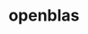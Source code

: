 ---
title: "openblas"
layout: cache
categories: [package, v0.23.0]
meta: {"versions": ["0.3.28"], "compilers": ["apple-clang@=15.0.0", "gcc@=11.1.0", "gcc@=11.4.0", "gcc@=12.3.0", "gcc@=13.2.0", "gcc@=7.3.1", "gcc@=7.5.0", "gcc@=9.4.0", "oneapi@=2024.2.1"], "oss": ["amzn2", "ubuntu18.04", "ubuntu20.04", "ubuntu22.04", "ubuntu24.04", "ventura"], "platforms": ["darwin", "linux"], "targets": ["aarch64", "neoverse_n1", "neoverse_v1", "neoverse_v2", "ppc64le", "x86_64_v3"], "stacks": ["aws-isc", "aws-isc-aarch64", "build_systems", "data-vis-sdk", "e4s", "e4s-neoverse-v2", "e4s-neoverse_v1", "e4s-oneapi", "e4s-power", "e4s-rocm-external", "ml-darwin-aarch64-mps", "ml-linux-aarch64-cpu", "ml-linux-aarch64-cuda", "ml-linux-x86_64-cpu", "ml-linux-x86_64-cuda", "ml-linux-x86_64-rocm", "radiuss", "radiuss-aws", "radiuss-aws-aarch64", "root", "tutorial"], "num_specs": 25, "num_specs_by_stack": {"root": 25, "ml-darwin-aarch64-mps": 1, "aws-isc-aarch64": 2, "radiuss-aws-aarch64": 2, "aws-isc": 1, "radiuss-aws": 1, "build_systems": 1, "radiuss": 1, "e4s-power": 2, "data-vis-sdk": 1, "e4s-neoverse_v1": 2, "e4s-neoverse-v2": 2, "e4s": 3, "e4s-rocm-external": 1, "tutorial": 4, "e4s-oneapi": 2, "ml-linux-aarch64-cuda": 1, "ml-linux-aarch64-cpu": 1, "ml-linux-x86_64-cpu": 1, "ml-linux-x86_64-cuda": 1, "ml-linux-x86_64-rocm": 1}}
spec_details: [{"hash": "gvd4lw4nwitc62npcv4erjgfifeczz3w", "compiler": "apple-clang@=15.0.0", "versions": ["0.3.28"], "os": "ventura", "platform": "darwin", "target": "aarch64", "variants": ["~bignuma", "build_system=makefile", "~consistent_fpcsr", "+dynamic_dispatch", "~fortran", "~ilp64", "+locking", "patches=d0b9276", "+pic", "+shared", "symbol_suffix=none", "threads=none"], "stacks": ["root", "ml-darwin-aarch64-mps"], "size": "-", "tarball": "https://binaries.spack.io/v0.23.0/build_cache/darwin-ventura-aarch64/apple-clang-15.0.0/openblas-0.3.28/darwin-ventura-aarch64-apple-clang-15.0.0-openblas-0.3.28-gvd4lw4nwitc62npcv4erjgfifeczz3w.spack"}, {"hash": "bseca4ccabn2fsyr4id7n2ypcu4giq7q", "compiler": "gcc@=7.3.1", "versions": ["0.3.28"], "os": "amzn2", "platform": "linux", "target": "aarch64", "variants": ["~bignuma", "build_system=makefile", "~consistent_fpcsr", "+dynamic_dispatch", "+fortran", "~ilp64", "+locking", "patches=d0b9276", "+pic", "+shared", "symbol_suffix=none", "threads=openmp"], "stacks": ["root", "aws-isc-aarch64"], "size": "-", "tarball": "https://binaries.spack.io/v0.23.0/build_cache/linux-amzn2-aarch64/gcc-7.3.1/openblas-0.3.28/linux-amzn2-aarch64-gcc-7.3.1-openblas-0.3.28-bseca4ccabn2fsyr4id7n2ypcu4giq7q.spack"}, {"hash": "tmavttrhqw2mddtz3p2wkm4jqdsjx3q7", "compiler": "gcc@=7.3.1", "versions": ["0.3.28"], "os": "amzn2", "platform": "linux", "target": "aarch64", "variants": ["~bignuma", "build_system=makefile", "~consistent_fpcsr", "+dynamic_dispatch", "+fortran", "~ilp64", "+locking", "patches=d0b9276", "+pic", "+shared", "symbol_suffix=none", "threads=none"], "stacks": ["root", "radiuss-aws-aarch64"], "size": "-", "tarball": "https://binaries.spack.io/v0.23.0/build_cache/linux-amzn2-aarch64/gcc-7.3.1/openblas-0.3.28/linux-amzn2-aarch64-gcc-7.3.1-openblas-0.3.28-tmavttrhqw2mddtz3p2wkm4jqdsjx3q7.spack"}, {"hash": "jrhedudl6itcfo4ssa3nwkn3hyixoo6k", "compiler": "gcc@=7.3.1", "versions": ["0.3.28"], "os": "amzn2", "platform": "linux", "target": "neoverse_n1", "variants": ["~bignuma", "build_system=makefile", "~consistent_fpcsr", "+dynamic_dispatch", "+fortran", "~ilp64", "+locking", "patches=d0b9276", "+pic", "+shared", "symbol_suffix=none", "threads=openmp"], "stacks": ["root", "aws-isc-aarch64"], "size": "-", "tarball": "https://binaries.spack.io/v0.23.0/build_cache/linux-amzn2-neoverse_n1/gcc-7.3.1/openblas-0.3.28/linux-amzn2-neoverse_n1-gcc-7.3.1-openblas-0.3.28-jrhedudl6itcfo4ssa3nwkn3hyixoo6k.spack"}, {"hash": "hp3kq5oicbimyd26ggmpxjcbyny6zsgc", "compiler": "gcc@=7.3.1", "versions": ["0.3.28"], "os": "amzn2", "platform": "linux", "target": "neoverse_n1", "variants": ["~bignuma", "build_system=makefile", "~consistent_fpcsr", "+dynamic_dispatch", "+fortran", "~ilp64", "+locking", "patches=d0b9276", "+pic", "+shared", "symbol_suffix=none", "threads=none"], "stacks": ["root", "radiuss-aws-aarch64"], "size": "-", "tarball": "https://binaries.spack.io/v0.23.0/build_cache/linux-amzn2-neoverse_n1/gcc-7.3.1/openblas-0.3.28/linux-amzn2-neoverse_n1-gcc-7.3.1-openblas-0.3.28-hp3kq5oicbimyd26ggmpxjcbyny6zsgc.spack"}, {"hash": "axkjykzlopt2626fk3jxhfm5te6ziyij", "compiler": "gcc@=7.3.1", "versions": ["0.3.28"], "os": "amzn2", "platform": "linux", "target": "x86_64_v3", "variants": ["~bignuma", "build_system=makefile", "~consistent_fpcsr", "+dynamic_dispatch", "+fortran", "~ilp64", "+locking", "patches=d0b9276", "+pic", "+shared", "symbol_suffix=none", "threads=openmp"], "stacks": ["aws-isc", "root"], "size": "-", "tarball": "https://binaries.spack.io/v0.23.0/build_cache/linux-amzn2-x86_64_v3/gcc-7.3.1/openblas-0.3.28/linux-amzn2-x86_64_v3-gcc-7.3.1-openblas-0.3.28-axkjykzlopt2626fk3jxhfm5te6ziyij.spack"}, {"hash": "jsj3m2if5eln5hfs4n5sbiy64ojy4sdz", "compiler": "gcc@=7.3.1", "versions": ["0.3.28"], "os": "amzn2", "platform": "linux", "target": "x86_64_v3", "variants": ["~bignuma", "build_system=makefile", "~consistent_fpcsr", "+dynamic_dispatch", "+fortran", "~ilp64", "+locking", "patches=d0b9276", "+pic", "+shared", "symbol_suffix=none", "threads=none"], "stacks": ["radiuss-aws", "root"], "size": "-", "tarball": "https://binaries.spack.io/v0.23.0/build_cache/linux-amzn2-x86_64_v3/gcc-7.3.1/openblas-0.3.28/linux-amzn2-x86_64_v3-gcc-7.3.1-openblas-0.3.28-jsj3m2if5eln5hfs4n5sbiy64ojy4sdz.spack"}, {"hash": "jerslx52gm7feakxh32aooemjtppqjwj", "compiler": "gcc@=7.5.0", "versions": ["0.3.28"], "os": "ubuntu18.04", "platform": "linux", "target": "x86_64_v3", "variants": ["~bignuma", "build_system=makefile", "~consistent_fpcsr", "+dynamic_dispatch", "+fortran", "~ilp64", "+locking", "patches=d0b9276", "+pic", "+shared", "symbol_suffix=none", "threads=none"], "stacks": ["root", "build_systems", "radiuss"], "size": "-", "tarball": "https://binaries.spack.io/v0.23.0/build_cache/linux-ubuntu18.04-x86_64_v3/gcc-7.5.0/openblas-0.3.28/linux-ubuntu18.04-x86_64_v3-gcc-7.5.0-openblas-0.3.28-jerslx52gm7feakxh32aooemjtppqjwj.spack"}, {"hash": "kzk4klczxcjowwaupi4v56m3zokw7b55", "compiler": "gcc@=9.4.0", "versions": ["0.3.28"], "os": "ubuntu20.04", "platform": "linux", "target": "ppc64le", "variants": ["~bignuma", "build_system=makefile", "~consistent_fpcsr", "+dynamic_dispatch", "+fortran", "~ilp64", "+locking", "patches=d0b9276", "+pic", "+shared", "symbol_suffix=none", "threads=openmp"], "stacks": ["root", "e4s-power"], "size": "-", "tarball": "https://binaries.spack.io/v0.23.0/build_cache/linux-ubuntu20.04-ppc64le/gcc-9.4.0/openblas-0.3.28/linux-ubuntu20.04-ppc64le-gcc-9.4.0-openblas-0.3.28-kzk4klczxcjowwaupi4v56m3zokw7b55.spack"}, {"hash": "ee2wllxrl7hh6owb5uaky5b5xzrsk57d", "compiler": "gcc@=9.4.0", "versions": ["0.3.28"], "os": "ubuntu20.04", "platform": "linux", "target": "ppc64le", "variants": ["~bignuma", "build_system=makefile", "~consistent_fpcsr", "+dynamic_dispatch", "+fortran", "~ilp64", "+locking", "patches=d0b9276", "+pic", "~shared", "symbol_suffix=none", "threads=openmp"], "stacks": ["root", "e4s-power"], "size": "-", "tarball": "https://binaries.spack.io/v0.23.0/build_cache/linux-ubuntu20.04-ppc64le/gcc-9.4.0/openblas-0.3.28/linux-ubuntu20.04-ppc64le-gcc-9.4.0-openblas-0.3.28-ee2wllxrl7hh6owb5uaky5b5xzrsk57d.spack"}, {"hash": "o4b2sgeht2avcle4cxgrgg7ffvsxgjhc", "compiler": "gcc@=11.1.0", "versions": ["0.3.28"], "os": "ubuntu20.04", "platform": "linux", "target": "x86_64_v3", "variants": ["~bignuma", "build_system=makefile", "~consistent_fpcsr", "+dynamic_dispatch", "+fortran", "~ilp64", "+locking", "patches=d0b9276", "+pic", "+shared", "symbol_suffix=none", "threads=none"], "stacks": ["root", "data-vis-sdk"], "size": "-", "tarball": "https://binaries.spack.io/v0.23.0/build_cache/linux-ubuntu20.04-x86_64_v3/gcc-11.1.0/openblas-0.3.28/linux-ubuntu20.04-x86_64_v3-gcc-11.1.0-openblas-0.3.28-o4b2sgeht2avcle4cxgrgg7ffvsxgjhc.spack"}, {"hash": "bpwjg6arlapucswen74p3zrgdysbdagk", "compiler": "gcc@=11.4.0", "versions": ["0.3.28"], "os": "ubuntu22.04", "platform": "linux", "target": "neoverse_v1", "variants": ["~bignuma", "build_system=makefile", "~consistent_fpcsr", "+dynamic_dispatch", "+fortran", "~ilp64", "+locking", "patches=d0b9276", "+pic", "+shared", "symbol_suffix=none", "threads=openmp"], "stacks": ["root", "e4s-neoverse_v1"], "size": "-", "tarball": "https://binaries.spack.io/v0.23.0/build_cache/linux-ubuntu22.04-neoverse_v1/gcc-11.4.0/openblas-0.3.28/linux-ubuntu22.04-neoverse_v1-gcc-11.4.0-openblas-0.3.28-bpwjg6arlapucswen74p3zrgdysbdagk.spack"}, {"hash": "uik4lzqfdh7a3ub3m7wg34jkzl42shan", "compiler": "gcc@=11.4.0", "versions": ["0.3.28"], "os": "ubuntu22.04", "platform": "linux", "target": "neoverse_v1", "variants": ["~bignuma", "build_system=makefile", "~consistent_fpcsr", "+dynamic_dispatch", "+fortran", "~ilp64", "+locking", "patches=d0b9276", "+pic", "~shared", "symbol_suffix=none", "threads=openmp"], "stacks": ["root", "e4s-neoverse_v1"], "size": "-", "tarball": "https://binaries.spack.io/v0.23.0/build_cache/linux-ubuntu22.04-neoverse_v1/gcc-11.4.0/openblas-0.3.28/linux-ubuntu22.04-neoverse_v1-gcc-11.4.0-openblas-0.3.28-uik4lzqfdh7a3ub3m7wg34jkzl42shan.spack"}, {"hash": "weglw3kiutvzfekuaiztxhgi75hm5ocw", "compiler": "gcc@=11.4.0", "versions": ["0.3.28"], "os": "ubuntu22.04", "platform": "linux", "target": "neoverse_v2", "variants": ["~bignuma", "build_system=makefile", "~consistent_fpcsr", "+dynamic_dispatch", "+fortran", "~ilp64", "+locking", "patches=d0b9276", "+pic", "+shared", "symbol_suffix=none", "threads=openmp"], "stacks": ["root", "e4s-neoverse-v2"], "size": "-", "tarball": "https://binaries.spack.io/v0.23.0/build_cache/linux-ubuntu22.04-neoverse_v2/gcc-11.4.0/openblas-0.3.28/linux-ubuntu22.04-neoverse_v2-gcc-11.4.0-openblas-0.3.28-weglw3kiutvzfekuaiztxhgi75hm5ocw.spack"}, {"hash": "oyzepxm7l2wkhyv3knkbxqwuurttdpgv", "compiler": "gcc@=11.4.0", "versions": ["0.3.28"], "os": "ubuntu22.04", "platform": "linux", "target": "neoverse_v2", "variants": ["~bignuma", "build_system=makefile", "~consistent_fpcsr", "+dynamic_dispatch", "+fortran", "~ilp64", "+locking", "patches=d0b9276", "+pic", "~shared", "symbol_suffix=none", "threads=openmp"], "stacks": ["root", "e4s-neoverse-v2"], "size": "-", "tarball": "https://binaries.spack.io/v0.23.0/build_cache/linux-ubuntu22.04-neoverse_v2/gcc-11.4.0/openblas-0.3.28/linux-ubuntu22.04-neoverse_v2-gcc-11.4.0-openblas-0.3.28-oyzepxm7l2wkhyv3knkbxqwuurttdpgv.spack"}, {"hash": "qabirq3s7yprjoej77fsqzg4lyhgrt2c", "compiler": "gcc@=11.4.0", "versions": ["0.3.28"], "os": "ubuntu22.04", "platform": "linux", "target": "x86_64_v3", "variants": ["~bignuma", "build_system=makefile", "~consistent_fpcsr", "+dynamic_dispatch", "+fortran", "~ilp64", "+locking", "patches=d0b9276", "+pic", "+shared", "symbol_suffix=none", "threads=openmp"], "stacks": ["root", "e4s", "e4s-rocm-external"], "size": "-", "tarball": "https://binaries.spack.io/v0.23.0/build_cache/linux-ubuntu22.04-x86_64_v3/gcc-11.4.0/openblas-0.3.28/linux-ubuntu22.04-x86_64_v3-gcc-11.4.0-openblas-0.3.28-qabirq3s7yprjoej77fsqzg4lyhgrt2c.spack"}, {"hash": "nlq7jtp5drctc23iheczkeih7v4wnlc5", "compiler": "gcc@=11.4.0", "versions": ["0.3.28"], "os": "ubuntu22.04", "platform": "linux", "target": "x86_64_v3", "variants": ["~bignuma", "build_system=makefile", "~consistent_fpcsr", "+dynamic_dispatch", "+fortran", "+ilp64", "+locking", "patches=d0b9276", "+pic", "+shared", "symbol_suffix=64_", "threads=openmp"], "stacks": ["root", "e4s", "tutorial"], "size": "-", "tarball": "https://binaries.spack.io/v0.23.0/build_cache/linux-ubuntu22.04-x86_64_v3/gcc-11.4.0/openblas-0.3.28/linux-ubuntu22.04-x86_64_v3-gcc-11.4.0-openblas-0.3.28-nlq7jtp5drctc23iheczkeih7v4wnlc5.spack"}, {"hash": "7pfguioz2xdjzna2namspzqawks623ux", "compiler": "gcc@=11.4.0", "versions": ["0.3.28"], "os": "ubuntu22.04", "platform": "linux", "target": "x86_64_v3", "variants": ["~bignuma", "build_system=makefile", "~consistent_fpcsr", "+dynamic_dispatch", "+fortran", "~ilp64", "+locking", "patches=d0b9276", "+pic", "~shared", "symbol_suffix=none", "threads=openmp"], "stacks": ["root", "e4s"], "size": "-", "tarball": "https://binaries.spack.io/v0.23.0/build_cache/linux-ubuntu22.04-x86_64_v3/gcc-11.4.0/openblas-0.3.28/linux-ubuntu22.04-x86_64_v3-gcc-11.4.0-openblas-0.3.28-7pfguioz2xdjzna2namspzqawks623ux.spack"}, {"hash": "w2fghghowf7wdz5fyl6sjqfdp232uksm", "compiler": "gcc@=11.4.0", "versions": ["0.3.28"], "os": "ubuntu22.04", "platform": "linux", "target": "x86_64_v3", "variants": ["~bignuma", "build_system=makefile", "~consistent_fpcsr", "+dynamic_dispatch", "+fortran", "~ilp64", "+locking", "patches=d0b9276", "+pic", "+shared", "symbol_suffix=none", "threads=none"], "stacks": ["root", "tutorial"], "size": "-", "tarball": "https://binaries.spack.io/v0.23.0/build_cache/linux-ubuntu22.04-x86_64_v3/gcc-11.4.0/openblas-0.3.28/linux-ubuntu22.04-x86_64_v3-gcc-11.4.0-openblas-0.3.28-w2fghghowf7wdz5fyl6sjqfdp232uksm.spack"}, {"hash": "aliqr5t6k2tzder6t7j6rvvabjqagkph", "compiler": "gcc@=12.3.0", "versions": ["0.3.28"], "os": "ubuntu22.04", "platform": "linux", "target": "x86_64_v3", "variants": ["~bignuma", "build_system=makefile", "~consistent_fpcsr", "+dynamic_dispatch", "+fortran", "~ilp64", "+locking", "patches=d0b9276", "+pic", "+shared", "symbol_suffix=none", "threads=none"], "stacks": ["root", "tutorial"], "size": "-", "tarball": "https://binaries.spack.io/v0.23.0/build_cache/linux-ubuntu22.04-x86_64_v3/gcc-12.3.0/openblas-0.3.28/linux-ubuntu22.04-x86_64_v3-gcc-12.3.0-openblas-0.3.28-aliqr5t6k2tzder6t7j6rvvabjqagkph.spack"}, {"hash": "v6aqcj3jl2ztlkkvvizoycyittv2x5ar", "compiler": "gcc@=12.3.0", "versions": ["0.3.28"], "os": "ubuntu22.04", "platform": "linux", "target": "x86_64_v3", "variants": ["~bignuma", "build_system=makefile", "~consistent_fpcsr", "+dynamic_dispatch", "+fortran", "~ilp64", "+locking", "patches=d0b9276", "+pic", "+shared", "symbol_suffix=none", "threads=openmp"], "stacks": ["root", "tutorial"], "size": "-", "tarball": "https://binaries.spack.io/v0.23.0/build_cache/linux-ubuntu22.04-x86_64_v3/gcc-12.3.0/openblas-0.3.28/linux-ubuntu22.04-x86_64_v3-gcc-12.3.0-openblas-0.3.28-v6aqcj3jl2ztlkkvvizoycyittv2x5ar.spack"}, {"hash": "26j5ogx24re5wdx4egivgm5oxfxzdygp", "compiler": "oneapi@=2024.2.1", "versions": ["0.3.28"], "os": "ubuntu22.04", "platform": "linux", "target": "x86_64_v3", "variants": ["~bignuma", "build_system=makefile", "~consistent_fpcsr", "+dynamic_dispatch", "+fortran", "~ilp64", "+locking", "patches=d0b9276", "+pic", "+shared", "symbol_suffix=none", "threads=openmp"], "stacks": ["root", "e4s-oneapi"], "size": "-", "tarball": "https://binaries.spack.io/v0.23.0/build_cache/linux-ubuntu22.04-x86_64_v3/oneapi-2024.2.1/openblas-0.3.28/linux-ubuntu22.04-x86_64_v3-oneapi-2024.2.1-openblas-0.3.28-26j5ogx24re5wdx4egivgm5oxfxzdygp.spack"}, {"hash": "omhoq7vzfgo7v2d6aut5kw2fk3r4plfk", "compiler": "oneapi@=2024.2.1", "versions": ["0.3.28"], "os": "ubuntu22.04", "platform": "linux", "target": "x86_64_v3", "variants": ["~bignuma", "build_system=makefile", "~consistent_fpcsr", "+dynamic_dispatch", "+fortran", "~ilp64", "+locking", "patches=d0b9276", "+pic", "~shared", "symbol_suffix=none", "threads=openmp"], "stacks": ["root", "e4s-oneapi"], "size": "-", "tarball": "https://binaries.spack.io/v0.23.0/build_cache/linux-ubuntu22.04-x86_64_v3/oneapi-2024.2.1/openblas-0.3.28/linux-ubuntu22.04-x86_64_v3-oneapi-2024.2.1-openblas-0.3.28-omhoq7vzfgo7v2d6aut5kw2fk3r4plfk.spack"}, {"hash": "772xeqvgiwrfpsz3hgzby2deb3byz6ac", "compiler": "gcc@=13.2.0", "versions": ["0.3.28"], "os": "ubuntu24.04", "platform": "linux", "target": "aarch64", "variants": ["~bignuma", "build_system=makefile", "~consistent_fpcsr", "+dynamic_dispatch", "+fortran", "~ilp64", "+locking", "patches=d0b9276", "+pic", "+shared", "symbol_suffix=none", "threads=none"], "stacks": ["ml-linux-aarch64-cuda", "ml-linux-aarch64-cpu", "root"], "size": "-", "tarball": "https://binaries.spack.io/v0.23.0/build_cache/linux-ubuntu24.04-aarch64/gcc-13.2.0/openblas-0.3.28/linux-ubuntu24.04-aarch64-gcc-13.2.0-openblas-0.3.28-772xeqvgiwrfpsz3hgzby2deb3byz6ac.spack"}, {"hash": "ajdnlmhexjhwdvgjvx44ssbna6dwfj57", "compiler": "gcc@=13.2.0", "versions": ["0.3.28"], "os": "ubuntu24.04", "platform": "linux", "target": "x86_64_v3", "variants": ["~bignuma", "build_system=makefile", "~consistent_fpcsr", "+dynamic_dispatch", "+fortran", "~ilp64", "+locking", "patches=d0b9276", "+pic", "+shared", "symbol_suffix=none", "threads=none"], "stacks": ["ml-linux-x86_64-cpu", "root", "ml-linux-x86_64-cuda", "ml-linux-x86_64-rocm"], "size": "-", "tarball": "https://binaries.spack.io/v0.23.0/build_cache/linux-ubuntu24.04-x86_64_v3/gcc-13.2.0/openblas-0.3.28/linux-ubuntu24.04-x86_64_v3-gcc-13.2.0-openblas-0.3.28-ajdnlmhexjhwdvgjvx44ssbna6dwfj57.spack"}]
---